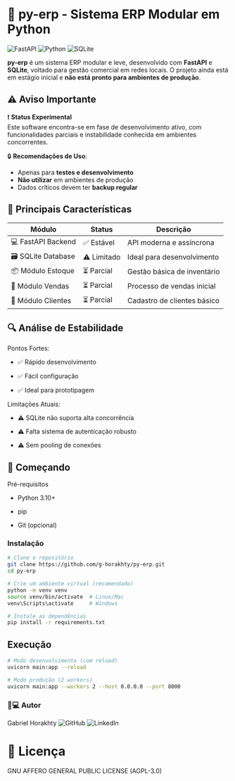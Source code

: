 # 🚀 py-erp - Sistema ERP Modular em Python

![FastAPI](https://img.shields.io/badge/FastAPI-005571?style=for-the-badge&logo=fastapi)
![Python](https://img.shields.io/badge/python-3670A0?style=for-the-badge&logo=python&logoColor=ffdd54)
![SQLite](https://img.shields.io/badge/sqlite-%2307405e.svg?style=for-the-badge&logo=sqlite&logoColor=white)

**py-erp** é um sistema ERP modular e leve, desenvolvido com **FastAPI** e **SQLite**, voltado para gestão comercial em redes locais. O projeto ainda está em estágio inicial e **não está pronto para ambientes de produção**.

## ⚠️ Aviso Importante

❗ **Status Experimental**  
Este software encontra-se em fase de desenvolvimento ativo, com funcionalidades parciais e instabilidade conhecida em ambientes concorrentes.

🔒 **Recomendações de Uso**:
- Apenas para **testes e desenvolvimento**
- **Não utilizar** em ambientes de produção
- Dados críticos devem ter **backup regular**

## 🌟 Principais Características

| Módulo         | Status       | Descrição                          |
|----------------|-------------|-----------------------------------|
| 💻 FastAPI Backend | ✅ Estável   | API moderna e assíncrona          |
| 🗃️ SQLite Database | ⚠️ Limitado | Ideal para desenvolvimento        |
| 📦 Módulo Estoque  | ⏳ Parcial   | Gestão básica de inventário       |
| 🛒 Módulo Vendas   | ⏳ Parcial   | Processo de vendas inicial        |
| 👥 Módulo Clientes | ⏳ Parcial   | Cadastro de clientes básico       |

## 🔍 Análise de Estabilidade
Pontos Fortes:

- ✅ Rápido desenvolvimento

- ✅ Fácil configuração

- ✅ Ideal para prototipagem

Limitações Atuais:

- ⚠️ SQLite não suporta alta concorrência

- ⚠️ Falta sistema de autenticação robusto

- ⚠️ Sem pooling de conexões

## 🚀 Começando
Pré-requisitos
- Python 3.10+

- pip

- Git (opcional)

### Instalação
```sh
# Clone o repositório
git clone https://github.com/g-horakhty/py-erp.git
cd py-erp

# Crie um ambiente virtual (recomendado)
python -m venv venv
source venv/bin/activate  # Linux/Mac
venv\Scripts\activate     # Windows

# Instale as dependências
pip install -r requirements.txt
```

## Execução
```sh
# Modo desenvolvimento (com reload)
uvicorn main:app --reload

# Modo produção (2 workers)
uvicorn main:app --workers 2 --host 0.0.0.0 --port 8000
```

### 👨💻 Autor
Gabriel Horakhty
![GitHub](https://img.shields.io/badge/github-%2523121011.svg?style=for-the-badge&logo=github&logoColor=white)
![LinkedIn](https://img.shields.io/badge/linkedin-%25230077B5.svg?style=for-the-badge&logo=linkedin&logoColor=white)

# 📝 Licença
GNU AFFERO GENERAL PUBLIC LICENSE (AGPL-3.0)
